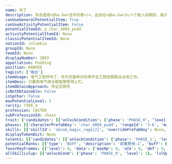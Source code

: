 ```yaml
---
name: 布丁
description: 攻击造成<@ba.kw>法术伤害</>，且会在<@ba.kw>3</>个敌人间跳跃，每次跳跃伤害降低15%并造成短暂<$ba.sluggish>停顿</>
canUseGeneralPotentialItem: True
canUseActivityPotentialItem: False
potentialItemId: p_char_4004_pudd
activityPotentialItemId: None
classicPotentialItemId: None
nationId: columbia
groupId: None
teamId: None
displayNumber: CB03
appellation: Pudding
position: RANGED
tagList: ['输出']
itemUsage: 电气工程师布丁，作为可露希尔的帮手在工程部兢兢业业地工作。
itemDesc: 只要和电气相关都能够帮得上忙。
itemObtainApproach: 凭证交易所
isNotObtainable: False
isSpChar: False
maxPotentialLevel: 5
rarity: TIER_4
profession: CASTER
subProfessionId: chain
trait: {'candidates': [{'unlockCondition': {'phase': 'PHASE_0', 'level': 1}, 'requiredPotentialRank': 0, 'blackboard': [{'key': 'attack@max_target', 'value': 3.0, 'valueStr': None}, {'key': 'attack@sluggish', 'value': 0.5, 'valueStr': None}], 'overrideDescripton': '攻击造成<@ba.kw>法术伤害</>，且会在<@ba.kw>{attack@max_target}</>个敌人间跳跃，每次跳跃伤害降低15%并造成短暂<$ba.sluggish>停顿</>（精英2后更新）', 'prefabKey': '-1', 'rangeId': None}, {'unlockCondition': {'phase': 'PHASE_2', 'level': 1}, 'requiredPotentialRank': 0, 'blackboard': [{'key': 'attack@max_target', 'value': 4.0, 'valueStr': None}, {'key': 'attack@sluggish', 'value': 0.5, 'valueStr': None}], 'overrideDescripton': '攻击造成<@ba.kw>法术伤害</>，且会在<@ba.kw>{attack@max_target}</>个敌人间跳跃，每次跳跃伤害降低15%并造成短暂<$ba.sluggish>停顿</>', 'prefabKey': '-1', 'rangeId': None}]}
phases: [{'characterPrefabKey': 'char_4004_pudd', 'rangeId': '3-6', 'maxLevel': 45, 'attributesKeyFrames': [{'level': 1, 'data': {'maxHp': 542, 'atk': 241, 'def': 39, 'magicResistance': 20.0, 'cost': 28, 'blockCnt': 1, 'moveSpeed': 1.0, 'attackSpeed': 100.0, 'baseAttackTime': 2.3, 'respawnTime': 70, 'hpRecoveryPerSec': 0.0, 'spRecoveryPerSec': 1.0, 'maxDeployCount': 1, 'maxDeckStackCnt': 0, 'tauntLevel': 0, 'massLevel': 0, 'baseForceLevel': 0, 'stunImmune': False, 'silenceImmune': False, 'sleepImmune': False, 'frozenImmune': False, 'levitateImmune': False}}, {'level': 45, 'data': {'maxHp': 775, 'atk': 345, 'def': 66, 'magicResistance': 20.0, 'cost': 28, 'blockCnt': 1, 'moveSpeed': 1.0, 'attackSpeed': 100.0, 'baseAttackTime': 2.3, 'respawnTime': 70, 'hpRecoveryPerSec': 0.0, 'spRecoveryPerSec': 1.0, 'maxDeployCount': 1, 'maxDeckStackCnt': 0, 'tauntLevel': 0, 'massLevel': 0, 'baseForceLevel': 0, 'stunImmune': False, 'silenceImmune': False, 'sleepImmune': False, 'frozenImmune': False, 'levitateImmune': False}}], 'evolveCost': None}, {'characterPrefabKey': 'char_4004_pudd', 'rangeId': '3-1', 'maxLevel': 60, 'attributesKeyFrames': [{'level': 1, 'data': {'maxHp': 775, 'atk': 345, 'def': 66, 'magicResistance': 20.0, 'cost': 31, 'blockCnt': 1, 'moveSpeed': 1.0, 'attackSpeed': 100.0, 'baseAttackTime': 2.3, 'respawnTime': 70, 'hpRecoveryPerSec': 0.0, 'spRecoveryPerSec': 1.0, 'maxDeployCount': 1, 'maxDeckStackCnt': 0, 'tauntLevel': 0, 'massLevel': 0, 'baseForceLevel': 0, 'stunImmune': False, 'silenceImmune': False, 'sleepImmune': False, 'frozenImmune': False, 'levitateImmune': False}}, {'level': 60, 'data': {'maxHp': 1007, 'atk': 449, 'def': 91, 'magicResistance': 20.0, 'cost': 31, 'blockCnt': 1, 'moveSpeed': 1.0, 'attackSpeed': 100.0, 'baseAttackTime': 2.3, 'respawnTime': 70, 'hpRecoveryPerSec': 0.0, 'spRecoveryPerSec': 1.0, 'maxDeployCount': 1, 'maxDeckStackCnt': 0, 'tauntLevel': 0, 'massLevel': 0, 'baseForceLevel': 0, 'stunImmune': False, 'silenceImmune': False, 'sleepImmune': False, 'frozenImmune': False, 'levitateImmune': False}}], 'evolveCost': [{'id': '3251', 'count': 3, 'type': 'MATERIAL'}, {'id': '30022', 'count': 1, 'type': 'MATERIAL'}, {'id': '30052', 'count': 1, 'type': 'MATERIAL'}]}, {'characterPrefabKey': 'char_4004_pudd', 'rangeId': '3-1', 'maxLevel': 70, 'attributesKeyFrames': [{'level': 1, 'data': {'maxHp': 1007, 'atk': 449, 'def': 91, 'magicResistance': 20.0, 'cost': 31, 'blockCnt': 1, 'moveSpeed': 1.0, 'attackSpeed': 100.0, 'baseAttackTime': 2.3, 'respawnTime': 70, 'hpRecoveryPerSec': 0.0, 'spRecoveryPerSec': 1.0, 'maxDeployCount': 1, 'maxDeckStackCnt': 0, 'tauntLevel': 0, 'massLevel': 0, 'baseForceLevel': 0, 'stunImmune': False, 'silenceImmune': False, 'sleepImmune': False, 'frozenImmune': False, 'levitateImmune': False}}, {'level': 70, 'data': {'maxHp': 1326, 'atk': 542, 'def': 108, 'magicResistance': 20.0, 'cost': 31, 'blockCnt': 1, 'moveSpeed': 1.0, 'attackSpeed': 100.0, 'baseAttackTime': 2.3, 'respawnTime': 70, 'hpRecoveryPerSec': 0.0, 'spRecoveryPerSec': 1.0, 'maxDeployCount': 1, 'maxDeckStackCnt': 0, 'tauntLevel': 0, 'massLevel': 0, 'baseForceLevel': 0, 'stunImmune': False, 'silenceImmune': False, 'sleepImmune': False, 'frozenImmune': False, 'levitateImmune': False}}], 'evolveCost': [{'id': '3252', 'count': 5, 'type': 'MATERIAL'}, {'id': '30103', 'count': 11, 'type': 'MATERIAL'}, {'id': '31054', 'count': 3, 'type': 'MATERIAL'}]}]
skills: [{'skillId': 'skcom_magic_rage[2]', 'overridePrefabKey': None, 'overrideTokenKey': None, 'levelUpCostCond': [{'unlockCond': {'phase': 'PHASE_2', 'level': 1}, 'lvlUpTime': 28800, 'levelUpCost': [{'id': '3303', 'count': 2, 'type': 'MATERIAL'}, {'id': '31034', 'count': 1, 'type': 'MATERIAL'}, {'id': '30063', 'count': 2, 'type': 'MATERIAL'}]}, {'unlockCond': {'phase': 'PHASE_2', 'level': 1}, 'lvlUpTime': 57600, 'levelUpCost': [{'id': '3303', 'count': 4, 'type': 'MATERIAL'}, {'id': '30064', 'count': 2, 'type': 'MATERIAL'}, {'id': '30044', 'count': 1, 'type': 'MATERIAL'}]}, {'unlockCond': {'phase': 'PHASE_2', 'level': 1}, 'lvlUpTime': 86400, 'levelUpCost': [{'id': '3303', 'count': 6, 'type': 'MATERIAL'}, {'id': '30135', 'count': 2, 'type': 'MATERIAL'}, {'id': '30104', 'count': 2, 'type': 'MATERIAL'}]}], 'unlockCond': {'phase': 'PHASE_0', 'level': 1}}, {'skillId': 'skchr_pudd_2', 'overridePrefabKey': None, 'overrideTokenKey': None, 'levelUpCostCond': [{'unlockCond': {'phase': 'PHASE_2', 'level': 1}, 'lvlUpTime': 28800, 'levelUpCost': [{'id': '3303', 'count': 2, 'type': 'MATERIAL'}, {'id': '31054', 'count': 1, 'type': 'MATERIAL'}, {'id': '31013', 'count': 4, 'type': 'MATERIAL'}]}, {'unlockCond': {'phase': 'PHASE_2', 'level': 1}, 'lvlUpTime': 57600, 'levelUpCost': [{'id': '3303', 'count': 4, 'type': 'MATERIAL'}, {'id': '30074', 'count': 2, 'type': 'MATERIAL'}, {'id': '30054', 'count': 2, 'type': 'MATERIAL'}]}, {'unlockCond': {'phase': 'PHASE_2', 'level': 1}, 'lvlUpTime': 86400, 'levelUpCost': [{'id': '3303', 'count': 6, 'type': 'MATERIAL'}, {'id': '30145', 'count': 2, 'type': 'MATERIAL'}, {'id': '31054', 'count': 2, 'type': 'MATERIAL'}]}], 'unlockCond': {'phase': 'PHASE_1', 'level': 1}}]
displayTokenDict: None
talents: [{'candidates': [{'unlockCondition': {'phase': 'PHASE_1', 'level': 1}, 'requiredPotentialRank': 0, 'prefabKey': '1', 'name': '电磁波', 'description': '攻击力+8%', 'rangeId': None, 'blackboard': [{'key': 'atk', 'value': 0.08, 'valueStr': None}], 'tokenKey': None}, {'unlockCondition': {'phase': 'PHASE_2', 'level': 1}, 'requiredPotentialRank': 0, 'prefabKey': '1', 'name': '电磁波', 'description': '攻击力+10%', 'rangeId': None, 'blackboard': [{'key': 'atk', 'value': 0.1, 'valueStr': None}], 'tokenKey': None}]}]
potentialRanks: [{'type': 'BUFF', 'description': '部署费用-1', 'buff': {'attributes': {'abnormalFlags': None, 'abnormalImmunes': None, 'abnormalAntis': None, 'abnormalCombos': None, 'abnormalComboImmunes': None, 'attributeModifiers': [{'attributeType': 'COST', 'formulaItem': 'ADDITION', 'value': -1.0, 'loadFromBlackboard': False, 'fetchBaseValueFromSourceEntity': False}]}}, 'equivalentCost': None}, {'type': 'BUFF', 'description': '再部署时间-4秒', 'buff': {'attributes': {'abnormalFlags': None, 'abnormalImmunes': None, 'abnormalAntis': None, 'abnormalCombos': None, 'abnormalComboImmunes': None, 'attributeModifiers': [{'attributeType': 'RESPAWN_TIME', 'formulaItem': 'ADDITION', 'value': -4.0, 'loadFromBlackboard': False, 'fetchBaseValueFromSourceEntity': False}]}}, 'equivalentCost': None}, {'type': 'BUFF', 'description': '攻击力+23', 'buff': {'attributes': {'abnormalFlags': None, 'abnormalImmunes': None, 'abnormalAntis': None, 'abnormalCombos': None, 'abnormalComboImmunes': None, 'attributeModifiers': [{'attributeType': 'ATK', 'formulaItem': 'ADDITION', 'value': 23.0, 'loadFromBlackboard': False, 'fetchBaseValueFromSourceEntity': False}]}}, 'equivalentCost': None}, {'type': 'BUFF', 'description': '再部署时间-6秒', 'buff': {'attributes': {'abnormalFlags': None, 'abnormalImmunes': None, 'abnormalAntis': None, 'abnormalCombos': None, 'abnormalComboImmunes': None, 'attributeModifiers': [{'attributeType': 'RESPAWN_TIME', 'formulaItem': 'ADDITION', 'value': -6.0, 'loadFromBlackboard': False, 'fetchBaseValueFromSourceEntity': False}]}}, 'equivalentCost': None}, {'type': 'BUFF', 'description': '部署费用-1', 'buff': {'attributes': {'abnormalFlags': None, 'abnormalImmunes': None, 'abnormalAntis': None, 'abnormalCombos': None, 'abnormalComboImmunes': None, 'attributeModifiers': [{'attributeType': 'COST', 'formulaItem': 'ADDITION', 'value': -1.0, 'loadFromBlackboard': False, 'fetchBaseValueFromSourceEntity': False}]}}, 'equivalentCost': None}]
favorKeyFrames: [{'level': 0, 'data': {'maxHp': 0, 'atk': 0, 'def': 0, 'magicResistance': 0.0, 'cost': 0, 'blockCnt': 0, 'moveSpeed': 0.0, 'attackSpeed': 0.0, 'baseAttackTime': 0.0, 'respawnTime': 0, 'hpRecoveryPerSec': 0.0, 'spRecoveryPerSec': 0.0, 'maxDeployCount': 0, 'maxDeckStackCnt': 0, 'tauntLevel': 0, 'massLevel': 0, 'baseForceLevel': 0, 'stunImmune': False, 'silenceImmune': False, 'sleepImmune': False, 'frozenImmune': False, 'levitateImmune': False}}, {'level': 50, 'data': {'maxHp': 0, 'atk': 70, 'def': 0, 'magicResistance': 0.0, 'cost': 0, 'blockCnt': 0, 'moveSpeed': 0.0, 'attackSpeed': 0.0, 'baseAttackTime': 0.0, 'respawnTime': 0, 'hpRecoveryPerSec': 0.0, 'spRecoveryPerSec': 0.0, 'maxDeployCount': 0, 'maxDeckStackCnt': 0, 'tauntLevel': 0, 'massLevel': 0, 'baseForceLevel': 0, 'stunImmune': False, 'silenceImmune': False, 'sleepImmune': False, 'frozenImmune': False, 'levitateImmune': False}}]
allSkillLvlup: [{'unlockCond': {'phase': 'PHASE_0', 'level': 1}, 'lvlUpCost': [{'id': '3301', 'count': 2, 'type': 'MATERIAL'}]}, {'unlockCond': {'phase': 'PHASE_0', 'level': 1}, 'lvlUpCost': [{'id': '3301', 'count': 2, 'type': 'MATERIAL'}, {'id': '30011', 'count': 5, 'type': 'MATERIAL'}]}, {'unlockCond': {'phase': 'PHASE_0', 'level': 1}, 'lvlUpCost': [{'id': '3302', 'count': 3, 'type': 'MATERIAL'}, {'id': '30022', 'count': 2, 'type': 'MATERIAL'}]}, {'unlockCond': {'phase': 'PHASE_1', 'level': 1}, 'lvlUpCost': [{'id': '3302', 'count': 3, 'type': 'MATERIAL'}, {'id': '30032', 'count': 3, 'type': 'MATERIAL'}]}, {'unlockCond': {'phase': 'PHASE_1', 'level': 1}, 'lvlUpCost': [{'id': '3302', 'count': 3, 'type': 'MATERIAL'}, {'id': '30103', 'count': 2, 'type': 'MATERIAL'}]}, {'unlockCond': {'phase': 'PHASE_1', 'level': 1}, 'lvlUpCost': [{'id': '3303', 'count': 4, 'type': 'MATERIAL'}, {'id': '31033', 'count': 3, 'type': 'MATERIAL'}]}]
---
```


